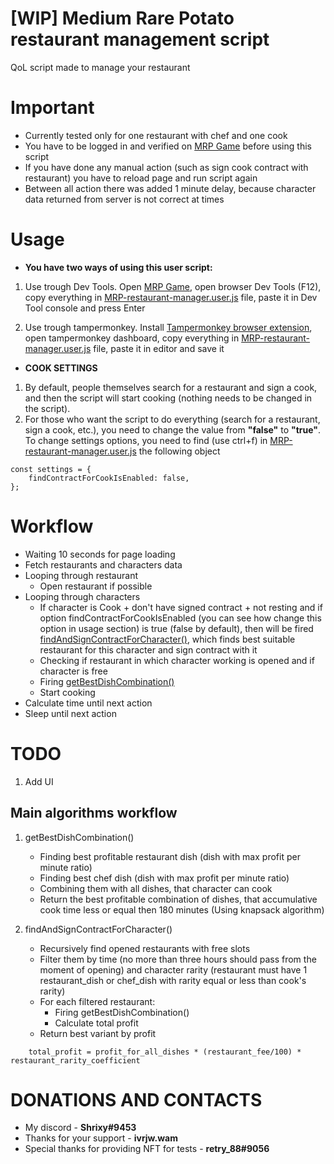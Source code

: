 # [WIP] Medium Rare Potato restaurant management script

QoL script made to manage your restaurant

# Important

- Currently tested only for one restaurant with chef and one cook
- You have to be logged in and verified on [MRP Game](https://game.medium-rare-potato.io) before using this script
- If you have done any manual action (such as sign cook contract with restaurant) you have to reload page and run script again
- Between all action there was added 1 minute delay, because character data returned from server is not correct at times

# Usage

- **You have two ways of using this user script:**

1. Use trough Dev Tools. Open [MRP Game](https://game.medium-rare-potato.io), open browser Dev Tools (F12), copy everything in [MRP-restaurant-manager.user.js](/dist/MRP-restaurant-manager.user.js) file, paste it in Dev Tool console and press Enter

2. Use trough tampermonkey. Install [Tampermonkey browser extension](https://www.tampermonkey.net/), open tampermonkey dashboard, copy everything in [MRP-restaurant-manager.user.js](/dist/MRP-restaurant-manager.user.js) file, paste it in editor and save it

- **COOK SETTINGS**
1. By default, people themselves search for a restaurant and sign a cook, and then the script will start cooking (nothing needs to be changed in the script).
2. For those who want the script to do everything (search for a restaurant, sign a cook, etc.), you need to change the value from **"false"** to **"true"**.
To change settings options, you need to find (use ctrl+f) in [MRP-restaurant-manager.user.js](/dist/MRP-restaurant-manager.user.js) the following object

```
const settings = {
    findContractForCookIsEnabled: false,
};
```

# Workflow

- Waiting 10 seconds for page loading
- Fetch restaurants and characters data
- Looping through restaurant
  - Open restaurant if possible
- Looping through characters
  - If character is Cook + don't have signed contract + not resting and if option findContractForCookIsEnabled (you can see how change this option in usage section) is true (false by default), then will be fired [findAndSignContractForCharacter()](#main-algorithms-workflow), which finds best suitable restaurant for this character and sign contract with it
  - Checking if restaurant in which character working is opened and if character is free
  - Firing [getBestDishCombination()](#main-algorithms-workflow)
  - Start cooking
- Calculate time until next action
- Sleep until next action

# TODO

1. Add UI

## Main algorithms workflow

1.  getBestDishCombination()

    - Finding best profitable restaurant dish (dish with max profit per minute ratio)
    - Finding best chef dish (dish with max profit per minute ratio)
    - Combining them with all dishes, that character can cook
    - Return the best profitable combination of dishes, that accumulative cook time less or equal then 180 minutes (Using knapsack algorithm)

2.  findAndSignContractForCharacter()

    - Recursively find opened restaurants with free slots
    - Filter them by time (no more than three hours should pass from the moment of opening) and character rarity (restaurant must have 1 restaurant_dish or chef_dish with rarity equal or less than cook's rarity)
    - For each filtered restaurant:
      - Firing getBestDishCombination()
      - Calculate total profit
    - Return best variant by profit

```
    total_profit = profit_for_all_dishes * (restaurant_fee/100) * restaurant_rarity_coefficient
```


# DONATIONS AND CONTACTS

- My discord - **Shrixy#9453**
- Thanks for your support - **ivrjw.wam**
- Special thanks for providing NFT for tests - **retry_88#9056**
